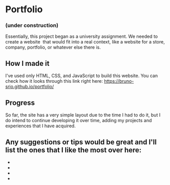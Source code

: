 # Portfolio
### (under construction)
Essentially, this project began as a university assignment. We needed to create a website 
that would fit into a real context, like a website for a store, company, portfolio, or whatever else there is.

## How I made it
I've used only HTML, CSS, and JavaScript to build this website.
You can check how it looks through this link right here: https://bruno-srio.github.io/portfolio/

## Progress
So far, the site has a very simple layout due to the time I had to do it,
but I do intend to continue developing it over time, adding my projects and experiences that I have acquired.

## Any suggestions or tips would be great and I'll list the ones that I like the most over here:
- 
- 
- 
- 
